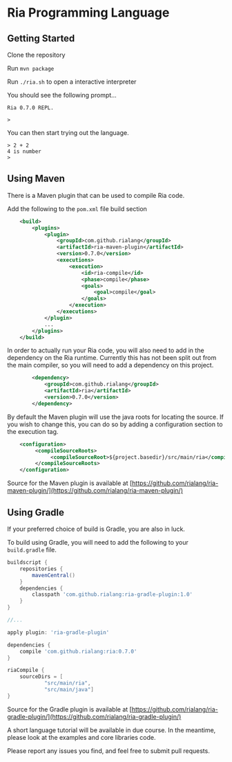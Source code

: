 # Ria Programming Language

## Getting Started

Clone the repository

Run `mvn package`

Run `./ria.sh` to open a interactive interpreter

You should see the following prompt...
```
Ria 0.7.0 REPL.

>
```

You can then start trying out the language.

```
> 2 + 2
4 is number
> 
```

## Using Maven

There is a Maven plugin that can be used to compile Ria code.

Add the following to the `pom.xml` file build section

```xml
    <build>
        <plugins>
            <plugin>
                <groupId>com.github.rialang</groupId>
                <artifactId>ria-maven-plugin</artifactId>
                <version>0.7.0</version>
                <executions>
                    <execution>
                        <id>ria-compile</id>
                        <phase>compile</phase>
                        <goals>
                            <goal>compile</goal>
                        </goals>
                    </execution>
                </executions>
            </plugin>
            ...
        </plugins>
    </build>
```

In order to actually run your Ria code, you will also need to add in the dependency on the Ria runtime.
Currently this has not been split out from the main compiler, so you will need to add a dependency on
this project.

```xml
        <dependency>
            <groupId>com.github.rialang</groupId>
            <artifactId>ria</artifactId>
            <version>0.7.0</version>
        </dependency>
```

By default the Maven plugin will use the java roots for locating the source.
If you wish to change this, you can do so by adding a configuration section to the execution tag.

```xml
    <configuration>
         <compileSourceRoots>
              <compileSourceRoot>${project.basedir}/src/main/ria</compileSourceRoot>
         </compileSourceRoots>
    </configuration>
```

Source for the Maven plugin is available at [https://github.com/rialang/ria-maven-plugin/](https://github.com/rialang/ria-maven-plugin/)

## Using Gradle

If your preferred choice of build is Gradle, you are also in luck.

To build using Gradle, you will need to add the following to your `build.gradle` file.

```groovy
buildscript {
    repositories {
        mavenCentral()
    }
    dependencies {
        classpath 'com.github.rialang:ria-gradle-plugin:1.0'
    }
}

//...

apply plugin: 'ria-gradle-plugin'

dependencies {
    compile 'com.github.rialang:ria:0.7.0'
}

riaCompile {
    sourceDirs = [
            "src/main/ria",
            "src/main/java"]
}

```

Source for the Gradle plugin is available at [https://github.com/rialang/ria-gradle-plugin/](https://github.com/rialang/ria-gradle-plugin/)

A short language tutorial will be available in due course. In the meantime,
please look at the examples and core libraries code.

Please report any issues you find, and feel free to submit pull requests.